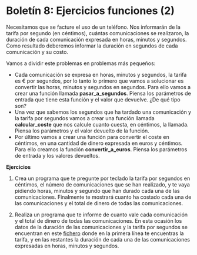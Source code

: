 # Boletín 8: Ejercicios funciones (2)

Necesitamos que se facture el uso de un teléfono. Nos informarán de la tarifa por segundo (en céntimos), cuántas comunicaciones se realizaron, la duración de cada comunicación expresada en horas, minutos y segundos. Como resultado deberemos informar la duración en segundos de cada comunicación y su costo.

Vamos a dividir este problemas en problemas más pequeños:

* Cada comunicación se expresa en horas, minutos y segundos, la tarifa es € por segundos, por lo tanto lo primero que vamos a solucionar es convertir las horas, minutos y segundos en segundos. Para ello vamos a crear una función llamada **pasar_a_segundos**. Piensa los parámetros de entrada que tiene esta función y el valor que devuelve. ¿De qué tipo son?
* Una vez que sabemos los segundos que ha tardado una comunicación y la tarifa por segundos vamos a crear una función llamada **calcular_coste** que nos calcule cuanto cuesta, en céntimos, la llamada. Piensa los parámetros y el valor devuelto de la función.
* Por último vamos a crear una función para convertir el coste en céntimos, en una cantidad de dinero expresada en euros y céntimos. Para ello creamos la función **convertir_a_euros**. Piensa los parámetros de entrada y los valores devueltos.

**Ejercicios**

1. Crea un programa que te pregunte por teclado la tarifa por segundos en céntimos, el número de comunicaciones que se han realizado, y te vaya pidiendo horas, minutos y segundo que han durado cada una de las comunicaciones. Finalmente te mostrará cuanto ha costado cada una de las comunicaciones y el total de dinero de todas las comunicaciones.

2. Realiza un programa que te informe de cuanto vale cada comunicación y el total de dinero de todas las comunicaciones. En esta ocasión los datos de la duración de las comunicaciones y la tarifa por segundos se encuentran en este [fichero](https://raw.githubusercontent.com/josedom24/lmgs_doc/master/unidades/u3/comunicaciones.txt) donde en la primera línea te encuentras la tarifa, y en las restantes la duración de cada una de las comunicaciones expresadas en horas, minutos y segundos.



